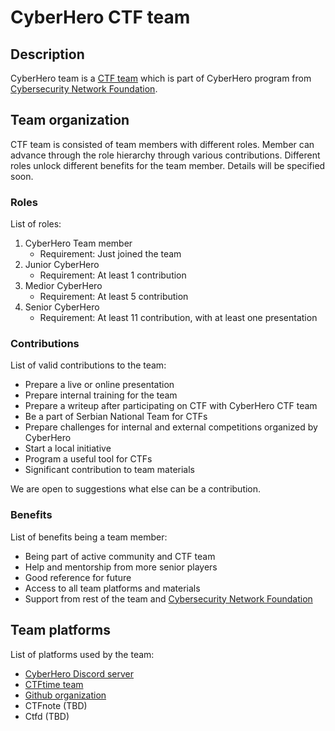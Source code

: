 # CyberHero CTF team

## Description

CyberHero team is a [CTF team](https://cyberhero.rs/) which is part of CyberHero program from [Cybersecurity Network Foundation](https://cybersecurityserbia.rs/).

## Team organization

CTF team is consisted of team members with different roles. Member can advance through the role hierarchy through various contributions. Different roles unlock different benefits for the team member. Details will be specified soon.

### Roles

List of roles:
1. CyberHero Team member
    * Requirement: Just joined the team
2. Junior CyberHero
    * Requirement: At least 1 contribution
3. Medior CyberHero
    * Requirement: At least 5 contribution
4. Senior CyberHero
    * Requirement: At least 11 contribution, with at least one presentation

### Contributions

List of valid contributions to the team:
* Prepare a live or online presentation
* Prepare internal training for the team
* Prepare a writeup after participating on CTF with CyberHero CTF team
* Be a part of Serbian National Team for CTFs
* Prepare challenges for internal and external competitions organized by CyberHero
* Start a local initiative
* Program a useful tool for CTFs
* Significant contribution to team materials

We are open to suggestions what else can be a contribution.


### Benefits

List of benefits being a team member:
* Being part of active community and CTF team
* Help and mentorship from more senior players
* Good reference for future
* Access to all team platforms and materials
* Support from rest of the team and [Cybersecurity Network Foundation](https://cybersecurityserbia.rs/)


## Team platforms

List of platforms used by the team:
* [CyberHero Discord server](https://discord.gg/kfYJj4wrcR)
* [CTFtime team](https://ctftime.org/team/130070)
* [Github organization](https://github.com/CyberHeroRS)
* CTFnote (TBD)
* Ctfd (TBD)
